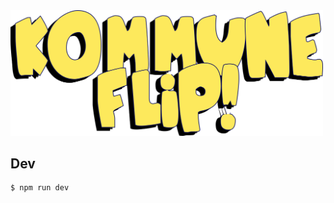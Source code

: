 <img src="public/logo.svg" title="Kommune Flip!" alt="Kommune Flip!" width="500">


## Dev
```sh
$ npm run dev
```
